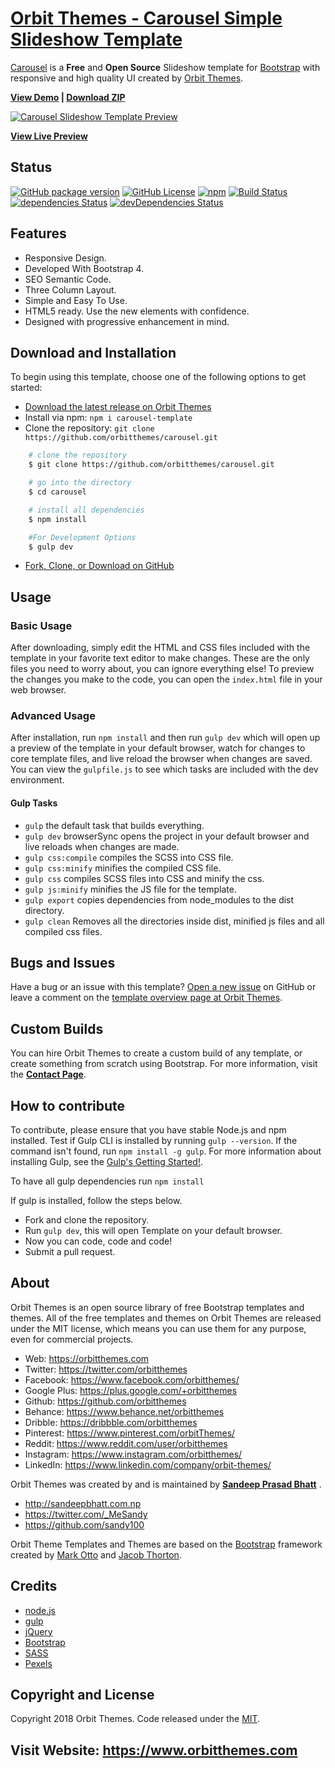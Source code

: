 # [Orbit Themes - Carousel Simple Slideshow Template](https://orbitthemes.com/preview/carousel/)

[Carousel](https://orbitthemes.com/downloads/carousel/) is a **Free** and **Open Source** Slideshow template for [Bootstrap](https://getbootstrap.com/) with responsive and high quality UI created by [Orbit Themes](https://orbitthemes.com/).


<strong><a href="https://orbitthemes.com/preview/carousel/">View Demo</a> | <a href="https://github.com/orbitthemes/carousel/archive/master.zip">Download ZIP</a></strong>

[![Carousel Slideshow Template Preview](https://raw.githubusercontent.com/orbitthemes/Orbit-Themes/master/assets/carousel.png)](https://orbitthemes.com/preview/carousel/)


**[View Live Preview](https://orbitthemes.com/preview/carousel/)**

## Status
[![GitHub package version](https://img.shields.io/github/package-json/v/badges/shields.svg)](https://github.com/orbitthemes/carousel)
[![GitHub License](https://img.shields.io/badge/license-MIT-blue.svg)](https://raw.githubusercontent.com/orbitthemes/carousel/master/LICENSE)
[![npm](https://img.shields.io/npm/v/npm.svg)](https://www.npmjs.com/package/carousel-template)
[![Build Status](https://travis-ci.org/orbitthemes/carousel.svg?branch=master)](https://travis-ci.org/orbitthemes/carousel)
[![dependencies Status](https://david-dm.org/orbitthemes/carousel/status.svg)](https://david-dm.org/orbitthemes/carousel)
[![devDependencies Status](https://david-dm.org/orbitthemes/carousel/dev-status.svg)](https://david-dm.org/orbitthemes/carousel?type=dev)

## Features

- Responsive Design.
- Developed With Bootstrap 4.
- SEO Semantic Code.
- Three Column Layout.
- Simple and Easy To Use.
- HTML5 ready. Use the new elements with confidence.
- Designed with progressive enhancement in mind.

## Download and Installation

To begin using this template, choose one of the following options to get started:
* [Download the latest release on Orbit Themes](https://orbitthemes.com/downloads/carousel/)
* Install via npm: `npm i carousel-template`
* Clone the repository: `git clone https://github.com/orbitthemes/carousel.git`
```sh
    # clone the repository
    $ git clone https://github.com/orbitthemes/carousel.git

    # go into the directory
    $ cd carousel

    # install all dependencies
    $ npm install

    #For Development Options
    $ gulp dev
```

* [Fork, Clone, or Download on GitHub](https://github.com/orbitthemes/carousel)

## Usage


### Basic Usage

After downloading, simply edit the HTML and CSS files included with the template in your favorite text editor to make changes. These are the only files you need to worry about, you can ignore everything else! To preview the changes you make to the code, you can open the `index.html` file in your web browser.

### Advanced Usage

After installation, run `npm install` and then run `gulp dev` which will open up a preview of the template in your default browser, watch for changes to core template files, and live reload the browser when changes are saved. You can view the `gulpfile.js` to see which tasks are included with the dev environment.

#### Gulp Tasks

- `gulp` the default task that builds everything.
- `gulp dev` browserSync opens the project in your default browser and live reloads when changes are made.
- `gulp css:compile` compiles the SCSS into CSS file.
- `gulp css:minify` minifies the compiled CSS file.
- `gulp css` compiles SCSS files into CSS and minify the css.
- `gulp js:minify` minifies the JS file for the template.
- `gulp export` copies dependencies from node_modules to the dist directory.
- `gulp clean` Removes all the directories inside dist, minified js files and all compiled css files.

## Bugs and Issues

Have a bug or an issue with this template? [Open a new issue](https://github.com/orbitthemes/carousel/issues) on GitHub or leave a comment on the [template overview page at Orbit Themes](https://orbitthemes.com/downloads/carousel/).

## Custom Builds

You can hire Orbit Themes to create a custom build of any template, or create something from scratch using Bootstrap. For more information, visit the **[Contact Page](https://orbitthemes.com/contact/)**.

<!-- ## Other Templates -->
<!-- List Other Templates Of Orbit Themes -->

<!-- ## Useful Links -->
<!-- OrbitThemes Blog Post Links Related To the Template. -->

## How to contribute

To contribute, please ensure that you have stable Node.js and npm installed.
Test if Gulp CLI is installed by running `gulp --version`. If the command isn't found, run `npm install -g gulp`. For more information about installing Gulp, see the [Gulp's Getting Started!](https://gulpjs.org/getting-started).

To have all gulp dependencies run `npm install`

If gulp is installed, follow the steps below.

* Fork and clone the repository.
* Run `gulp dev`, this will open Template on your default browser.
* Now you can code, code and code!
* Submit a pull request.

## About

Orbit Themes is an open source library of free Bootstrap templates and themes. All of the free templates and themes on Orbit Themes are released under the MIT license, which means you can use them for any purpose, even for commercial projects.

* Web: https://orbitthemes.com
* Twitter: https://twitter.com/orbitthemes
* Facebook: https://www.facebook.com/orbitthemes/
* Google Plus: https://plus.google.com/+orbitthemes
* Github: https://github.com/orbitthemes
* Behance: https://www.behance.net/orbitthemes
* Dribble: https://dribbble.com/orbitthemes
* Pinterest: https://www.pinterest.com/orbitThemes/
* Reddit: https://www.reddit.com/user/orbitthemes
* Instagram: https://www.instagram.com/orbitthemes/
* LinkedIn: https://www.linkedin.com/company/orbit-themes/

Orbit Themes was created by and is maintained by **[Sandeep Prasad Bhatt](http://sandeepbhatt.com.np/)** .

* http://sandeepbhatt.com.np
* https://twitter.com/_MeSandy
* https://github.com/sandy100

Orbit Theme Templates and Themes are based on the [Bootstrap](http://getbootstrap.com/) framework created by [Mark Otto](https://twitter.com/mdo) and [Jacob Thorton](https://twitter.com/fat).


## Credits

* [node.js](http://nodejs.org/)
* [gulp](http://gulpjs.com/)
* [jQuery](http://jquery.com/)
* [Bootstrap](http://getbootstrap.com/)
* [SASS](https://sass-lang.com/)
* [Pexels](https://www.pexels.com/)

## Copyright and License

Copyright 2018 Orbit Themes. Code released under the [MIT](https://raw.githubusercontent.com/orbitthemes/carousel/master/LICENSE).

## Visit Website: https://www.orbitthemes.com
